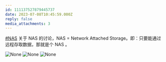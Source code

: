 ```yaml
---
id: 111137527879445737
date: 2023-07-08T10:45:59.000Z
reply: false
media_attachments: 3
---
```


[#NAS](https://e5n.cc/tags/NAS) 关于 NAS 的讨论，NAS = Network Attached Storage。即：只要能通过远程存取数据，那就是个 NAS 。

![None](https://files.e5n.cc/media_attachments/files/111/219/246/077/869/829/original/3dae3efcb7d1af3b.webp)
![None](https://files.e5n.cc/media_attachments/files/111/219/246/336/205/646/original/09008f9644dc81e5.webp)
![None](https://files.e5n.cc/media_attachments/files/111/219/246/566/178/184/original/d773c7f1379be1d7.webp)
